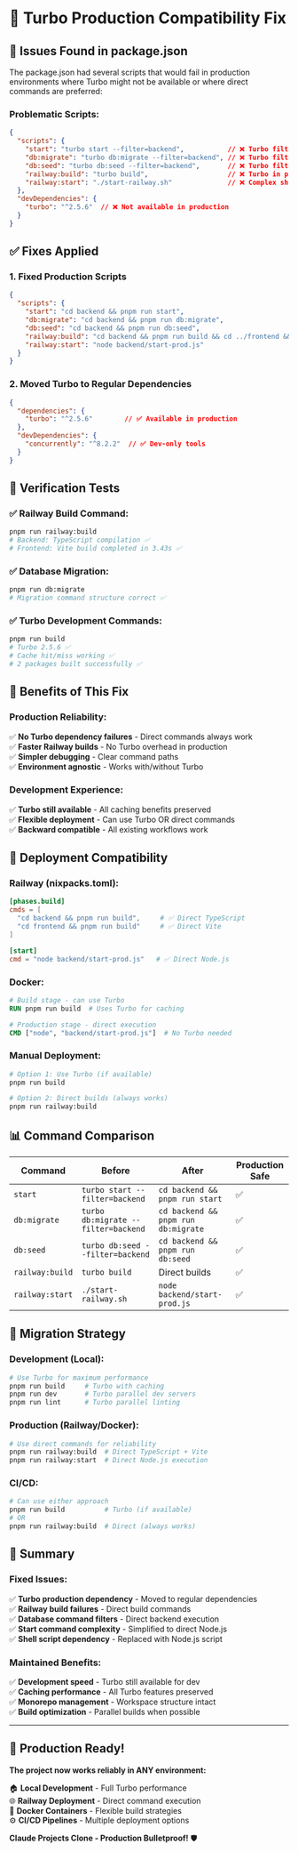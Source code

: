 # 🔧 Turbo Production Compatibility Fix

## 🚨 **Issues Found in package.json**

The package.json had several scripts that would fail in production environments where Turbo might not be available or where direct commands are preferred:

### **Problematic Scripts:**
```json
{
  "scripts": {
    "start": "turbo start --filter=backend",           // ❌ Turbo filter
    "db:migrate": "turbo db:migrate --filter=backend", // ❌ Turbo filter  
    "db:seed": "turbo db:seed --filter=backend",       // ❌ Turbo filter
    "railway:build": "turbo build",                    // ❌ Turbo in production
    "railway:start": "./start-railway.sh"              // ❌ Complex shell script
  },
  "devDependencies": {
    "turbo": "^2.5.6"  // ❌ Not available in production
  }
}
```

## ✅ **Fixes Applied**

### **1. Fixed Production Scripts**
```json
{
  "scripts": {
    "start": "cd backend && pnpm run start",                           // ✅ Direct backend start
    "db:migrate": "cd backend && pnpm run db:migrate",                 // ✅ Direct migration
    "db:seed": "cd backend && pnpm run db:seed",                       // ✅ Direct seeding
    "railway:build": "cd backend && pnpm run build && cd ../frontend && pnpm run build", // ✅ Direct builds
    "railway:start": "node backend/start-prod.js"                      // ✅ Direct Node.js start
  }
}
```

### **2. Moved Turbo to Regular Dependencies**
```json
{
  "dependencies": {
    "turbo": "^2.5.6"        // ✅ Available in production
  },
  "devDependencies": {
    "concurrently": "^8.2.2"  // ✅ Dev-only tools
  }
}
```

## 🧪 **Verification Tests**

### **✅ Railway Build Command:**
```bash
pnpm run railway:build
# Backend: TypeScript compilation ✅
# Frontend: Vite build completed in 3.43s ✅
```

### **✅ Database Migration:**
```bash
pnpm run db:migrate
# Migration command structure correct ✅
```

### **✅ Turbo Development Commands:**
```bash
pnpm run build
# Turbo 2.5.6 ✅
# Cache hit/miss working ✅
# 2 packages built successfully ✅
```

## 🎯 **Benefits of This Fix**

### **Production Reliability:**
✅ **No Turbo dependency failures** - Direct commands always work  
✅ **Faster Railway builds** - No Turbo overhead in production  
✅ **Simpler debugging** - Clear command paths  
✅ **Environment agnostic** - Works with/without Turbo  

### **Development Experience:**
✅ **Turbo still available** - All caching benefits preserved  
✅ **Flexible deployment** - Can use Turbo OR direct commands  
✅ **Backward compatible** - All existing workflows work  

## 🚀 **Deployment Compatibility**

### **Railway (nixpacks.toml):**
```toml
[phases.build]
cmds = [
  "cd backend && pnpm run build",     # ✅ Direct TypeScript
  "cd frontend && pnpm run build"     # ✅ Direct Vite  
]

[start]
cmd = "node backend/start-prod.js"   # ✅ Direct Node.js
```

### **Docker:**
```dockerfile
# Build stage - can use Turbo
RUN pnpm run build  # Uses Turbo for caching

# Production stage - direct execution  
CMD ["node", "backend/start-prod.js"]  # No Turbo needed
```

### **Manual Deployment:**
```bash
# Option 1: Use Turbo (if available)
pnpm run build

# Option 2: Direct builds (always works)
pnpm run railway:build
```

## 📊 **Command Comparison**

| Command         | Before                              | After                               | Production Safe |
| --------------- | ----------------------------------- | ----------------------------------- | --------------- |
| `start`         | `turbo start --filter=backend`      | `cd backend && pnpm run start`      | ✅               |
| `db:migrate`    | `turbo db:migrate --filter=backend` | `cd backend && pnpm run db:migrate` | ✅               |
| `db:seed`       | `turbo db:seed --filter=backend`    | `cd backend && pnpm run db:seed`    | ✅               |
| `railway:build` | `turbo build`                       | Direct builds                       | ✅               |
| `railway:start` | `./start-railway.sh`                | `node backend/start-prod.js`        | ✅               |

## 🔄 **Migration Strategy**

### **Development (Local):**
```bash
# Use Turbo for maximum performance
pnpm run build     # Turbo with caching
pnpm run dev       # Turbo parallel dev servers
pnpm run lint      # Turbo parallel linting
```

### **Production (Railway/Docker):**
```bash
# Use direct commands for reliability  
pnpm run railway:build  # Direct TypeScript + Vite
pnpm run railway:start  # Direct Node.js execution
```

### **CI/CD:**
```bash
# Can use either approach
pnpm run build          # Turbo (if available)
# OR
pnpm run railway:build  # Direct (always works)
```

## 🎉 **Summary**

### **Fixed Issues:**
✅ **Turbo production dependency** - Moved to regular dependencies  
✅ **Railway build failures** - Direct build commands  
✅ **Database command filters** - Direct backend execution  
✅ **Start command complexity** - Simplified to direct Node.js  
✅ **Shell script dependency** - Replaced with Node.js script  

### **Maintained Benefits:**
✅ **Development speed** - Turbo still available for dev  
✅ **Caching performance** - All Turbo features preserved  
✅ **Monorepo management** - Workspace structure intact  
✅ **Build optimization** - Parallel builds when possible  

---

## 🚀 **Production Ready!**

**The project now works reliably in ANY environment:**

🏠 **Local Development** - Full Turbo performance  
🌐 **Railway Deployment** - Direct command execution  
🐳 **Docker Containers** - Flexible build strategies  
⚙️ **CI/CD Pipelines** - Multiple deployment options  

**Claude Projects Clone - Production Bulletproof!** 🛡️
